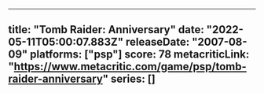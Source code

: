 
---
title: "Tomb Raider: Anniversary"
date: "2022-05-11T05:00:07.883Z"
releaseDate: "2007-08-09"
platforms: ["psp"]
score: 78
metacriticLink: "https://www.metacritic.com/game/psp/tomb-raider-anniversary"
series: []
---

